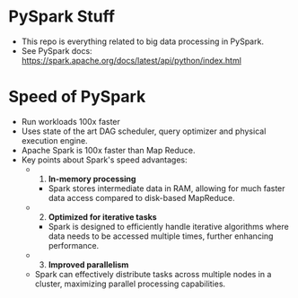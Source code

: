 # PySpark Stuff
* This repo is everything related to big data processing in PySpark.
* See PySpark docs: https://spark.apache.org/docs/latest/api/python/index.html


# Speed of PySpark
* Run workloads 100x faster
* Uses state of the art DAG scheduler, query optimizer and physical execution engine.
* Apache Spark is 100x faster than Map Reduce.
* Key points about Spark's speed advantages:
  * 1. **In-memory processing**
    * Spark stores intermediate data in RAM, allowing for much faster data access compared to disk-based MapReduce. 
  * 2. **Optimized for iterative tasks**
    * Spark is designed to efficiently handle iterative algorithms where data needs to be accessed multiple times, further enhancing performance. 
  * 3. **Improved parallelism**
  * Spark can effectively distribute tasks across multiple nodes in a cluster, maximizing parallel processing capabilities.
 

